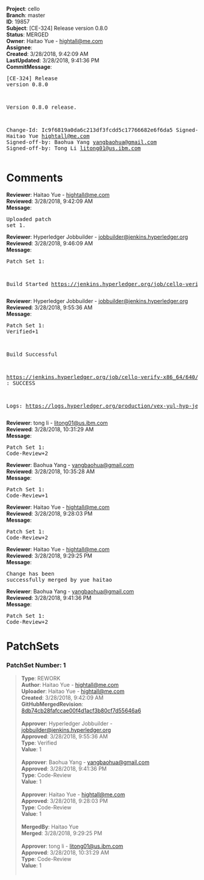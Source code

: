 <strong>Project</strong>: cello<br><strong>Branch</strong>: master<br><strong>ID</strong>: 19857<br><strong>Subject</strong>: [CE-324] Release version 0.8.0<br><strong>Status</strong>: MERGED<br><strong>Owner</strong>: Haitao Yue - hightall@me.com<br><strong>Assignee</strong>:<br><strong>Created</strong>: 3/28/2018, 9:42:09 AM<br><strong>LastUpdated</strong>: 3/28/2018, 9:41:36 PM<br><strong>CommitMessage</strong>:<br><pre>[CE-324] Release version 0.8.0

Version 0.8.0 release.

Change-Id: Ic9f6819a0da6c213df3fcdd5c17766682e6f6da5
Signed-off-by: Haitao Yue <hightall@me.com>
Signed-off-by: Baohua Yang <yangbaohua@gmail.com>
Signed-off-by: Tong Li <litong01@us.ibm.com>
</pre><h1>Comments</h1><strong>Reviewer</strong>: Haitao Yue - hightall@me.com<br><strong>Reviewed</strong>: 3/28/2018, 9:42:09 AM<br><strong>Message</strong>: <pre>Uploaded patch set 1.</pre><strong>Reviewer</strong>: Hyperledger Jobbuilder - jobbuilder@jenkins.hyperledger.org<br><strong>Reviewed</strong>: 3/28/2018, 9:46:09 AM<br><strong>Message</strong>: <pre>Patch Set 1:

Build Started https://jenkins.hyperledger.org/job/cello-verify-x86_64/640/</pre><strong>Reviewer</strong>: Hyperledger Jobbuilder - jobbuilder@jenkins.hyperledger.org<br><strong>Reviewed</strong>: 3/28/2018, 9:55:36 AM<br><strong>Message</strong>: <pre>Patch Set 1: Verified+1

Build Successful 

https://jenkins.hyperledger.org/job/cello-verify-x86_64/640/ : SUCCESS

Logs: https://logs.hyperledger.org/production/vex-yul-hyp-jenkins-3/cello-verify-x86_64/640</pre><strong>Reviewer</strong>: tong  li - litong01@us.ibm.com<br><strong>Reviewed</strong>: 3/28/2018, 10:31:29 AM<br><strong>Message</strong>: <pre>Patch Set 1: Code-Review+2</pre><strong>Reviewer</strong>: Baohua Yang - yangbaohua@gmail.com<br><strong>Reviewed</strong>: 3/28/2018, 10:35:28 AM<br><strong>Message</strong>: <pre>Patch Set 1: Code-Review+1</pre><strong>Reviewer</strong>: Haitao Yue - hightall@me.com<br><strong>Reviewed</strong>: 3/28/2018, 9:28:03 PM<br><strong>Message</strong>: <pre>Patch Set 1: Code-Review+2</pre><strong>Reviewer</strong>: Haitao Yue - hightall@me.com<br><strong>Reviewed</strong>: 3/28/2018, 9:29:25 PM<br><strong>Message</strong>: <pre>Change has been successfully merged by yue haitao</pre><strong>Reviewer</strong>: Baohua Yang - yangbaohua@gmail.com<br><strong>Reviewed</strong>: 3/28/2018, 9:41:36 PM<br><strong>Message</strong>: <pre>Patch Set 1: Code-Review+2</pre><h1>PatchSets</h1><h3>PatchSet Number: 1</h3><blockquote><strong>Type</strong>: REWORK<br><strong>Author</strong>: Haitao Yue - hightall@me.com<br><strong>Uploader</strong>: Haitao Yue - hightall@me.com<br><strong>Created</strong>: 3/28/2018, 9:42:09 AM<br><strong>GitHubMergedRevision</strong>: [8db74cb28fafccae00f4d1acf3b80cf7d55646a6](https://github.com/hyperledger-gerrit-archive/cello/commit/8db74cb28fafccae00f4d1acf3b80cf7d55646a6)<br><br><strong>Approver</strong>: Hyperledger Jobbuilder - jobbuilder@jenkins.hyperledger.org<br><strong>Approved</strong>: 3/28/2018, 9:55:36 AM<br><strong>Type</strong>: Verified<br><strong>Value</strong>: 1<br><br><strong>Approver</strong>: Baohua Yang - yangbaohua@gmail.com<br><strong>Approved</strong>: 3/28/2018, 9:41:36 PM<br><strong>Type</strong>: Code-Review<br><strong>Value</strong>: 1<br><br><strong>Approver</strong>: Haitao Yue - hightall@me.com<br><strong>Approved</strong>: 3/28/2018, 9:28:03 PM<br><strong>Type</strong>: Code-Review<br><strong>Value</strong>: 1<br><br><strong>MergedBy</strong>: Haitao Yue<br><strong>Merged</strong>: 3/28/2018, 9:29:25 PM<br><br><strong>Approver</strong>: tong  li - litong01@us.ibm.com<br><strong>Approved</strong>: 3/28/2018, 10:31:29 AM<br><strong>Type</strong>: Code-Review<br><strong>Value</strong>: 1<br><br></blockquote>